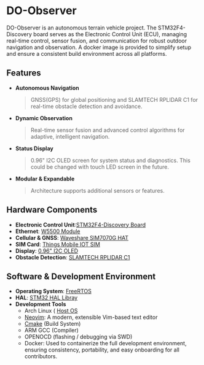 # DO-Observer
DO-Observer is an autonomous terrain vehicle project. The STM32F4-Discovery board serves as the Electronic Control Unit (ECU), managing real-time control, sensor fusion, and communication for robust outdoor navigation and observation.
A docker image is provided to simplify setup and ensure a consistent build environment across all platforms. 

## Features 
- **Autonomous Navigation**
  > GNSS(GPS) for global positioning and SLAMTECH RPLIDAR C1 for real-time obstacle detection and avoidance.
- **Dynamic Observation**
  > Real-time sensor fusion and advanced control algorithms for adaptive, intelligent navigation.
- **Status Display**
  > 0.96" I2C OLED screen for system status and diagnostics. This could be changed with touch LED screen in the future.
- **Modular & Expandable**
  > Architecture supports additional sensors or features.

## Hardware Components
  - **Electronic Control Unit**:[STM32F4-Discovery Board](https://www.mouser.fr/ProductDetail/STMicroelectronics/STM32F407G-DISC1?qs=mKNKSX85ZJejxc9JOGT45A%3D%3D&srsltid=AfmBOoragK4ADnajOwfYKngf64bH2ytlkqvQkB8ivC5R5yLmAn2ZQwac)
  - **Ethernet**: [W5500 Module](https://www.amazon.fr/Hailege-Ethernet-Network-Support-Microcontroller/dp/B0CJY22SWF?source=ps-sl-shoppingads-lpcontext&ref_=fplfs&psc=1&smid=A1A7E5ILEFA1R3)
  - **Cellular & GNSS**: [Waveshare SIM7070G HAT](https://www.waveshare.com/sim7070g-cat-m-nb-iot-gprs-hat.htm)
  - **SIM Card**: [Things Mobile IOT SIM](https://www.thingsmobile.com)
  - **Display**: [0.96" I2C OLED](https://www.thingsmobile.com)
  - **Obstacle Detection**: [SLAMTECH RPLIDAR C1](https://bucket-download.slamtec.com/2d4664be9f9f5c748f3b608f2cf1862962b168eb/SLAMTEC_rplidar_datasheet_C1_v1.1_en.pdf)
## Software & Development Environment
  - **Operating System**: [FreeRTOS](https://www.freertos.org/)
  - **HAL**: [STM32 HAL Libray](https://github.com/STMicroelectronics/stm32f4xx-hal-driver)
  - **Development Tools**
    - Arch Linux ( [Host OS]((https://archlinux.org/))
    - [Neovim](https://neovim.io/): A modern, extensible Vim-based text editor
    - [Cmake](https://cmake.org/) (Build System)
    - ARM GCC (Compiler)
    - OPENOCD (flashing / debugging via SWD)
    - Docker: Used to containerize the full development environment, ensuring consistency, portability, and easy onboarding for all contributors.



